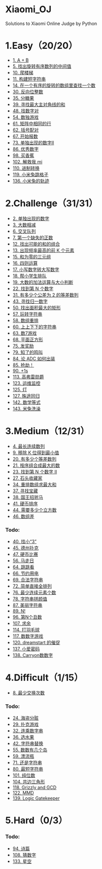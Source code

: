 # Xiaomi_OJ
Solutions to Xiaomi Online Judge by Python

# 1.Easy（20/20）

- [1. A + B](./1_easy/1_two_number_add.py)
- [5. 找出旋转有序数列的中间值](./1_easy/5_rotating_ordered_sequence.py)
- [10. 爬楼梯](./1_easy/10_climb_stairs.py)
- [11. 构建短字符串](./1_easy/11_short_string.py)
- [14. 在一个有序的旋转的数组里查找一个数](./1_easy/14_find_number_in_rotated_array.py)
- [30. 反向位整数](./1_easy/30_reverse_integer.py)
- [35. 分糖果](./1_easy/35_candy_assign.py)
- [39. 寻找最大主对角线的和](./1_easy/39_diagonal_sum.py)
- [48. 找数字对](./1_easy/48_number_pairs.py)
- [54. 数独游戏](./1_easy/54_sudoku_game.py)
- [61. 矩阵中相同的行](./1_easy/61_same_row.py)
- [62. 括号配对](./1_easy/62_bracket_pair.py)
- [67. 开始报数](./1_easy/67_count_off.py)
- [73. 单独出现的数字II](./1_easy/73_find_appear_once.py)
- [86. 优秀数字](./1_easy/86_excellent_number.py)
- [98. 买香蕉](./1_easy/98_buy_banana.py)
- [102. 解救我 mi](./1_easy/102_rescue_mi.py)
- [110. 进制转换](./1_easy/110_decimal_conversion.py)
- [119. 小米兔跳格子](./1_easy/119_rabbit_hopscotch.py)
- [136. 小米兔的轨迹](./1_easy/136_rabbit_trace.py)

# 2.Challenge（31/31）

- [2. 单独出现的数字](./2_challenge/2_find_number_appear_once.py)
- [3. 大数相减](./2_challenge/3_bignumber_subtraction.py)
- [6. 交叉队列](./2_challenge/6_cross_queue_M.py)
- [7. 第一个缺失的正数](./2_challenge/7_positive_missing_M.py)
- [12. 找出可能的和的组合](./2_challenge/12_possible_sum_M.py)
- [13. 出现频率最高的前 K 个元素](./2_challenge/13_top_K_elements.py)
- [15. 和为零的三元组](./2_challenge/15_sum_zero_triple.py)
- [16. 四则运算](./2_challenge/16_arithmetic.py)
- [17. 小写数字转大写数字](./2_challenge/17_chinese_uppercase_number.py)
- [18. 帮小学生排队](./2_challenge/18_schoolchild_queue.py)
- [19. 大数的加法运算与大小判断](./2_challenge/19_bignumber_addition.py)
- [22. 找到第 N 个数字](./2_challenge/22_find_Nth_number.py)
- [31. 有多少个公差为 2 的等差数列](./2_challenge/31_arithmetic_sequence.py)
- [43. 寻找归一数字](./2_challenge/43_find_normalization_number.py)
- [50. 找出面积最大的矩形](./2_challenge/50_largest_rectangle.py)
- [57. 玩转字符串](./2_challenge/57_string_transformation.py)
- [58. 数组重排](./2_challenge/58_array_rearrangement.py)
- [60. 上上下下的字符串](./2_challenge/60_up_down_string.py)
- [63. 数7游戏](./2_challenge/63_game_of_seven.py)
- [68. 平面正方形](./2_challenge/68_flat_square.py)
- [75. 发奖励](./2_challenge/75_reward.py)
- [79. 知了的鸣叫](./2_challenge/79_cicada_tweet.py)
- [84. 论 ADC 如何出装](./2_challenge/84_ADC.py)
- [85. 抢劫！](./2_challenge/85_robbery.py)
- [90. +1s](./2_challenge/90_add_one_second.py)
- [113. 高弗雷勋爵](./2_challenge/113_Lord_Gorey_M.py)
- [123. 运维监控](./2_challenge/123_operations_monitoring_M.py)
- [125. 灯](./2_challenge/125_lamp_M.py)
- [127. 殊途同归](./2_challenge/127_different_roads_to_same_place_M.py)
- [142. 数学等式](./2_challenge/142_mathematical_equation_M.py)
- [143. 米兔洗澡](./2_challenge/143_rabbit_bath_M.py)

# 3.Medium（12/31）

- [4. 最长连续数列](./3_medium/4_longest_consecutive_sequence.py)
- [9. 移除 K 位得到最小值](./3_medium/9_remove_K_to_get_min.py)
- [20. 有多少个等差数列](./3_medium/20_arithmetic_progression_M.py)
- [21. 按序组合成最大的数](./3_medium/21_combine_to_get_max_M.py)
- [23. 找到第 N 个数字 II](./3_medium/23_find_Nth_number_II_M.py)
- [27. 石头收藏家](./3_medium/27_stone_collector.py)
- [34. 重排数组求最大和](./3_medium/34_reorder_to_get_max.py)
- [37. 寻找宝藏](./3_medium/37_looking_for_treasure_M.py)
- [38. 国王招驸马](./3_medium/38_emperor_recruit_son-in-law_M.py)
- [41. 硬币排序](./3_medium/41_coin_sorting.py)
- [44. 需要多少个立方数](./3_medium/44_cubic_number_M.py)
- [46. 数组差](./3_medium/46_array_diff_M.py)

### Todo:
- [40. 找小“3”]()
- [45. 德州扑克]()
- [47. 硬币比赛]()
- [56. 马走日]()
- [64. 跳跳看]()
- [66. 节约用电]()
- [69. 合法字符串]()
- [72. 简单直接全排列]()
- [76. 最少连续元素个数]()
- [78. 字符串拼颜值]()
- [87. 美丽字符串]()
- [89. N!]()
- [96. 第N个丑数]()
- [107. 求余]()
- [114. 打羽毛球]()
- [117. 数数字游戏]()
- [120. dreamstart 的催促]()
- [137. 小爱密码]()
- [138. Carryon数数字]()

# 4.Difficult（1/15）

- [8. 最少交换次数](./4_difficult/8_min_exchange.py)

### Todo:
- [24. 海盗分赃]()
- [29. 扑克游戏]()
- [32. 连乘数字串]()
- [36. 选水果]()
- [42. 字符串替换]()
- [55. 数数有几个岛]()
- [59. 漂流瓶]()
- [71. 还是字符串]()
- [80. 最短字符串]()
- [101. 纯位数]()
- [104. 共边三角形]()
- [118. Grizzly and GCD]()
- [122. MMD]()
- [139. Logic Gatekeeper]()

# 5.Hard（0/3）

### Todo:
- [94. 诗篇]()
- [108. 猜数字]()
- [133. 星空]()
